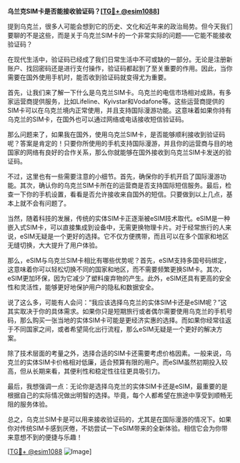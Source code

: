 **乌兰克SIM卡是否能接收验证码？[[TG💪+ @esim1088](https://t.me/s/esim1088)]**

提到乌克兰，很多人可能会想到它的历史、文化和近年来的政治局势。但今天我们要聊的不是这些，而是关于乌克兰SIM卡的一个非常实际的问题——它能不能接收验证码？

在现代生活中，验证码已经成了我们日常生活中不可或缺的一部分。无论是注册新账户、找回密码还是进行支付操作，验证码都起到了至关重要的作用。因此，当你需要在国外使用手机时，能否收到验证码就变得尤为重要。

首先，让我们来了解一下什么是乌克兰SIM卡。乌克兰的电信市场相对成熟，有多家运营商提供服务，比如Lifeline、Kyivstar和Vodafone等。这些运营商提供的SIM卡可以在乌克兰境内正常使用，并且支持国际漫游功能。这意味着如果你持有乌克兰的SIM卡，在国外也可以通过网络或电话接收短信验证码。

那么问题来了，如果我在国外，使用乌克兰SIM卡，是否能够顺利接收到验证码呢？答案是肯定的！只要你所使用的手机支持国际漫游，并且你的运营商与目的地国家的网络有良好的合作关系，那么你就能够在国外接收到乌克兰SIM卡发送的验证码。

不过，这里也有一些需要注意的小细节。首先，确保你的手机开启了国际漫游功能。其次，确认你的乌克兰SIM卡所在的运营商是否支持国际短信服务。最后，检查一下你的手机设置，看看是否允许接收来自国外的短信。只要做到以上几点，基本上就不会有问题了。

当然，随着科技的发展，传统的实体SIM卡正逐渐被eSIM技术取代。eSIM是一种嵌入式SIM卡，可以直接集成到设备中，无需更换物理卡片。对于经常旅行的人来说，eSIM无疑是一个更好的选择。它不仅方便携带，而且可以在多个国家和地区无缝切换，大大提升了用户体验。

那么，eSIM与乌克兰SIM卡相比有哪些优势呢？首先，eSIM支持多国号码绑定，这意味着你可以轻松切换不同的国家和地区，而不需要频繁更换SIM卡。其次，eSIM更加环保，因为它减少了塑料废弃物的产生。此外，eSIM还具有更高的安全性和灵活性，能够更好地保护用户的隐私和数据安全。

说了这么多，可能有人会问：“我应该选择乌克兰的实体SIM卡还是eSIM呢？”这其实取决于你的具体需求。如果你只是短期旅行或者偶尔需要使用乌克兰的手机号码，那么购买一张当地的实体SIM卡可能是更经济实惠的选择。而如果你经常往返于不同国家之间，或者希望简化出行流程，那么eSIM无疑是一个更好的解决方案。

除了技术层面的考量之外，选择合适的SIM卡还需要考虑价格因素。一般来说，乌克兰的实体SIM卡价格相对低廉，适合预算有限的用户。而eSIM虽然初期投入较高，但从长期来看，其便利性和稳定性往往更具吸引力。

最后，我想强调一点：无论你是选择乌克兰的实体SIM卡还是eSIM，最重要的是根据自己的实际情况做出明智的选择。毕竟，每个人都希望在旅途中享受到顺畅无阻的服务体验。

总之，乌克兰SIM卡是可以用来接收验证码的，尤其是在国际漫游的情况下。如果你对传统SIM卡感到厌倦，不妨尝试一下eSIM带来的全新体验。相信它会为你带来意想不到的便捷与乐趣！

[[TG💪+ @esim1088](https://t.me/s/esim1088) ![Image](https://i.postimg.cc/4NQfJmqS/Snipaste-2025-05-13-00-14-12.png)]
